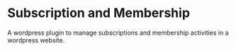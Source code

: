 # Subscription and Membership

A wordpress plugin to manage subscriptions and membership activities in a wordpress website. 
